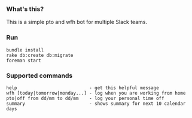 ### What's this?

This is a simple pto and wfh bot for multiple Slack teams.

### Run

```
bundle install
rake db:create db:migrate
foreman start
```

### Supported commands

```
help                           - get this helpful message
wfh [today|tomorrow|monday...] - log when you are working from home
pto|off from dd/mm to dd/mm    - log your personal time off
summary                        - shows summary for next 10 calendar days
```
